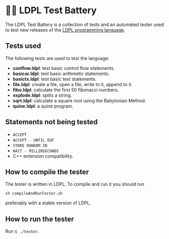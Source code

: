 # 👷🏾 LDPL Test Battery
The LDPL Test Battery is a collection of tests and an automated tester used to
test new releases of the [LDPL programming language](https://github.com/lartu/ldpl).

## Tests used
The following tests are used to test the language:
 - **conflow.ldpl**: test basic control flow statements.
 - **basicar.ldpl**: test basic arithmetic statements.
 - **basictx.ldpl**: test basic text statements.
 - **file.ldpl**: create a file, open a file, write to it, append to it.
 - **fibo.ldpl**: calculate the first 50 fibonacci numbers.
 - **explode.ldpl**: splits a string.
 - **sqrt.ldpl**: calculate a square root using the Babylonian Method.
 - **quine.ldpl**: a quine program.

## Statements not being tested

 - `ACCEPT`
 - `ACCEPT - UNTIL EOF`
 - `STORE RANDOM IN`
 - `WAIT - MILLINSECONDS`
 - C++ extension compatibility.

## How to compile the tester
The tester is written in LDPL. To compile and run it you should run

`sh compileAndRunTester.sh`

preferably with a stable version of LDPL.

## How to run the tester
Run `$ ./tester`.
